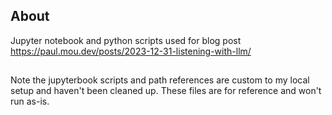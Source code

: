 ## About
Jupyter notebook and python scripts used for blog post https://paul.mou.dev/posts/2023-12-31-listening-with-llm/

##
Note the jupyterbook scripts and path references are custom to my local setup and haven't been cleaned up. These files are for reference and won't run as-is.
